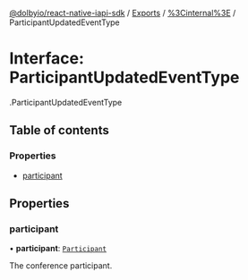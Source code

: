 [@dolbyio/react-native-iapi-sdk](../README.md) / [Exports](../modules.md) / [%3Cinternal%3E](../modules/_internal_.md) / ParticipantUpdatedEventType

# Interface: ParticipantUpdatedEventType

[<internal>](../modules/_internal_.md).ParticipantUpdatedEventType

## Table of contents

### Properties

- [participant](_internal_.ParticipantUpdatedEventType.md#participant)

## Properties

### participant

• **participant**: [`Participant`](_internal_.Participant.md)

The conference participant.
